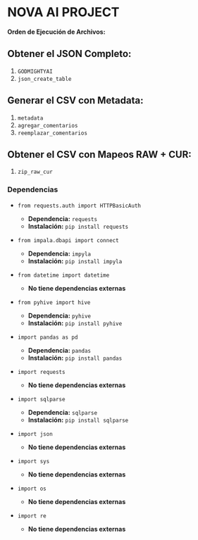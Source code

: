 # **NOVA AI PROJECT**

**Orden de Ejecución de Archivos:**

## Obtener el JSON Completo:
1. `GODMIGHTYAI`
2. `json_create_table`

## Generar el CSV con Metadata:
1. `metadata`
2. `agregar_comentarios`
3. `reemplazar_comentarios`

## Obtener el CSV con Mapeos RAW + CUR:
1. `zip_raw_cur`


### Dependencias
- `from requests.auth import HTTPBasicAuth`
  - **Dependencia:** `requests`
  - **Instalación:** `pip install requests`

- `from impala.dbapi import connect`
  - **Dependencia:** `impyla`
  - **Instalación:** `pip install impyla`

- `from datetime import datetime`
  - **No tiene dependencias externas**

- `from pyhive import hive`
  - **Dependencia:** `pyhive`
  - **Instalación:** `pip install pyhive`

- `import pandas as pd`
  - **Dependencia:** `pandas`
  - **Instalación:** `pip install pandas`

- `import requests`
  - **No tiene dependencias externas**

- `import sqlparse`
  - **Dependencia:** `sqlparse`
  - **Instalación:** `pip install sqlparse`

- `import json`
  - **No tiene dependencias externas**

- `import sys`
  - **No tiene dependencias externas**

- `import os`
  - **No tiene dependencias externas**

- `import re`
  - **No tiene dependencias externas**
